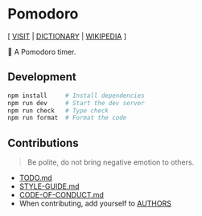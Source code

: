 # Pomodoro

[ [VISIT](https://pomodoro.fidb.app)
| [DICTIONARY](https://en.wiktionary.org/wiki/pomodoro)
| [WIKIPEDIA](https://en.wikipedia.org/wiki/Pomodoro_Technique) ]

🍅 A Pomodoro timer.

## Development

```sh
npm install     # Install dependencies
npm run dev     # Start the dev server
npm run check   # Type check
npm run format  # Format the code
```

## Contributions

> Be polite, do not bring negative emotion to others.

- [TODO.md](TODO.md)
- [STYLE-GUIDE.md](STYLE-GUIDE.md)
- [CODE-OF-CONDUCT.md](CODE-OF-CONDUCT.md)
- When contributing, add yourself to [AUTHORS](AUTHORS)
